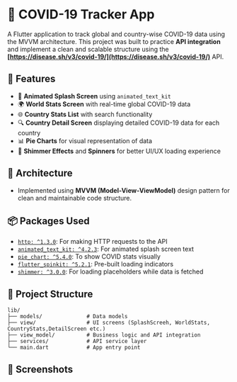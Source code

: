 # 🦠 COVID-19 Tracker App

A Flutter application to track global and country-wise COVID-19 data using the MVVM architecture. This project was built to practice **API integration** and implement a clean and scalable structure using the **[https://disease.sh/v3/covid-19/](https://disease.sh/v3/covid-19/)** API.

## 📱 Features

* 🚀 **Animated Splash Screen** using `animated_text_kit`
* 🌍 **World Stats Screen** with real-time global COVID-19 data
* 🌐 **Country Stats List** with search functionality
* 🔍 **Country Detail Screen** displaying detailed COVID-19 data for each country
* 📊 **Pie Charts** for visual representation of data
* 💫 **Shimmer Effects** and **Spinners** for better UI/UX loading experience

## 🧠 Architecture

* Implemented using **MVVM (Model-View-ViewModel)** design pattern for clean and maintainable code structure.

## 📦 Packages Used

* [`http: ^1.3.0`](https://pub.dev/packages/http): For making HTTP requests to the API
* [`animated_text_kit: ^4.2.3`](https://pub.dev/packages/animated_text_kit): For animated splash screen text
* [`pie_chart: ^5.4.0`](https://pub.dev/packages/pie_chart): To show COVID stats visually
* [`flutter_spinkit: ^5.2.1`](https://pub.dev/packages/flutter_spinkit): Pre-built loading indicators
* [`shimmer: ^3.0.0`](https://pub.dev/packages/shimmer): For loading placeholders while data is fetched

## 📂 Project Structure

```
lib/
├── models/              # Data models
├── view/                # UI screens (SplashScreeh, WorldStats, CountryStats,DetailScreen etc.)
├── view_model/          # Business logic and API integration
├── services/            # API service layer
└── main.dart            # App entry point
```


## 📸 Screenshots




